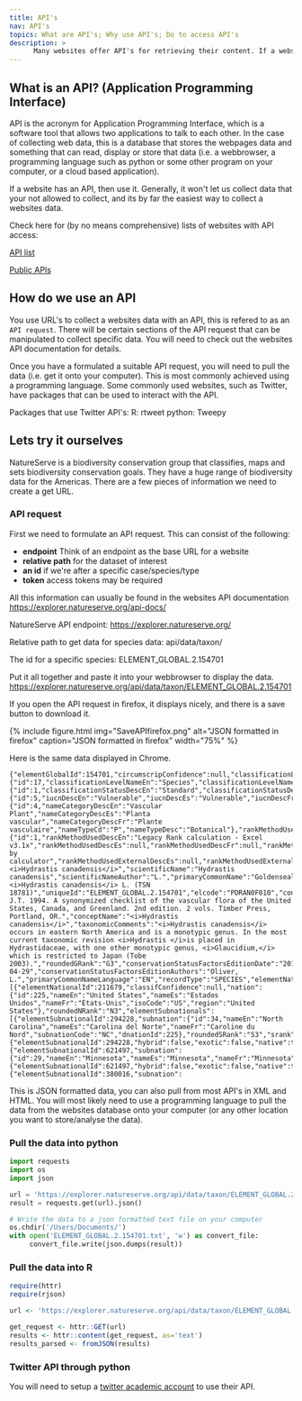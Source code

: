 ```yaml
---
title: API's
nav: API's
topics: What are API's; Why use API's; Do to access API's
description: >
      Many websites offer API's for retrieving their content. If a website has an API, use it.
---
```


## What is an API? (Application Programming Interface)
API is the acronym for Application Programming Interface, which is a software tool that allows two applications to talk to each other. In the case of collecting web data, this is a database that stores the webpages data and something that can read, display or store that data (i.e. a webbrowser, a programming language such as python or some other program on your computer, or a cloud based application).

If a website has an API, then use it. Generally, it won't let us collect data that your not allowed to collect, and its by far the easiest way to collect a websites data.

Check here for (by no means comprehensive) lists of websites with API access:

<a href='https://apilist.fun/' target='_blank'>API list</a>

<a href='https://github.com/public-apis/public-apis' target='_blank'>Public APIs</a>


## How do we use an API

You use URL's to collect a websites data with an API, this is refered to as an `API request`. There will be certain sections of the API request that can be manipulated to collect specific data. You will need to check out the websites API documentation for details.

Once you have a formulated a suitable API request, you will need to pull the data (i.e. get it onto your computer). This is most commonly achieved using a programming language. Some commonly used websites, such as Twitter, have packages that can be used to interact with the API.

Packages that use Twitter API's:
R: rtweet 
python: Tweepy


## Lets try it ourselves
NatureServe is a biodiversity conservation group that classifies, maps and sets biodiversity conservation goals.
They have a huge range of biodiversity data for the Americas. There are a few pieces of information we need to create a get URL.

### API request
First we need to formulate an API request. 
This can consist of the following:
* **endpoint** Think of an endpoint as the base URL for a website
* **relative path** for the dataset of interest 
* **an id** if we're after a specific case/species/type
* **token** access tokens may be required

All this information can usually be found in the websites API documentation
https://explorer.natureserve.org/api-docs/

NatureServe API endpoint:
https://explorer.natureserve.org/

Relative path to get data for species data:
api/data/taxon/

The id for a specific species:
ELEMENT_GLOBAL.2.154701

Put it all together and paste it into your webbrowser to display the data.
https://explorer.natureserve.org/api/data/taxon/ELEMENT_GLOBAL.2.154701

If you open the API request in firefox, it displays nicely, and there is a save button to download it.

{% include figure.html img="SaveAPIfirefox.png" alt="JSON formatted in firefox" caption="JSON formatted in firefox" width="75%" %}

Here is the same data displayed in Chrome.

```
{"elementGlobalId":154701,"circumscripConfidence":null,"classificationLevel":{"id":17,"classificationLevelNameEn":"Species","classificationLevelNameEs":"Especies","classificationLevelNameFr":"Espèce"},"classificationStatus":{"id":1,"classificationStatusDescEn":"Standard","classificationStatusDescEs":"Estándar","classificationStatusDescFr":"Standard"},"iucn":{"id":5,"iucnDescEn":"Vulnerable","iucnDescEs":"Vulnerable","iucnDescFr":"Vulnérable","iucnCode":"VU"},"nameCategory":{"id":4,"nameCategoryDescEn":"Vascular Plant","nameCategoryDescEs":"Planta vascular","nameCategoryDescFr":"Plante vasculaire","nameTypeCd":"P","nameTypeDesc":"Botanical"},"rankMethodUsed":{"id":1,"rankMethodUsedDescEn":"Legacy Rank calculation - Excel v3.1x","rankMethodUsedDescEs":null,"rankMethodUsedDescFr":null,"rankMethodUsedExternalDescEn":"Ranked by calculator","rankMethodUsedExternalDescEs":null,"rankMethodUsedExternalDescFr":null},"formattedScientificName":"<i>Hydrastis canadensis</i>","scientificName":"Hydrastis canadensis","scientificNameAuthor":"L.","primaryCommonName":"Goldenseal","relatedItisNames":"<i>Hydrastis canadensis</i> L. (TSN 18781)","uniqueId":"ELEMENT_GLOBAL.2.154701","elcode":"PDRAN0F010","conceptRefFullCitation":"Kartesz, J.T. 1994. A synonymized checklist of the vascular flora of the United States, Canada, and Greenland. 2nd edition. 2 vols. Timber Press, Portland, OR.","conceptName":"<i>Hydrastis canadensis</i>","taxonomicComments":"<i>Hydrastis canadensis</i> occurs in eastern North America and is a monotypic genus. In the most current taxonomic revision <i>Hydrastis </i>is placed in Hydrastidaceae, with one other monotypic genus, <i>Glaucidium,</i> which is restricted to Japan (Tobe 2003).","roundedGRank":"G3","conservationStatusFactorsEditionDate":"2013-04-29","conservationStatusFactorsEditionAuthors":"Oliver, L.","primaryCommonNameLanguage":"EN","recordType":"SPECIES","elementNationals":[{"elementNationalId":211679,"classifConfidence":null,"nation":{"id":225,"nameEn":"United States","nameEs":"Estados Unidos","nameFr":"États-Unis","isoCode":"US","region":"United States"},"roundedNRank":"N3","elementSubnationals":[{"elementSubnationalId":294228,"subnation":{"id":34,"nameEn":"North Carolina","nameEs":"Carolina del Norte","nameFr":"Caroline du Nord","subnationCode":"NC","dnationId":225},"roundedSRank":"S3","srank":"S3","speciesSubnational":{"elementSubnationalId":294228,"hybrid":false,"exotic":false,"native":true}},{"elementSubnationalId":621497,"subnation":{"id":29,"nameEn":"Minnesota","nameEs":"Minnesota","nameFr":"Minnesota","subnationCode":"MN","dnationId":225},"roundedSRank":"S1","srank":"S1","speciesSubnational":{"elementSubnationalId":621497,"hybrid":false,"exotic":false,"native":true}},{"elementSubnationalId":380016,"subnation":
```

This is JSON formatted data, you can also pull from most API's in XML and HTML. You will most likely need to use a programming language to pull the data from the websites database onto your computer (or any other location you want to store/analyse the data).

### Pull the data into python

```python
import requests
import os
import json

url = 'https://explorer.natureserve.org/api/data/taxon/ELEMENT_GLOBAL.2.154701'
result = requests.get(url).json()

# Write the data to a json formatted text file on your computer
os.chdir('/Users/Documents/')
with open('ELEMENT_GLOBAL.2.154701.txt', 'w') as convert_file: 
     convert_file.write(json.dumps(result))

```

### Pull the data into R
```R
require(httr)
require(rjson)

url <- 'https://explorer.natureserve.org/api/data/taxon/ELEMENT_GLOBAL.2.154701'

get_request <- httr::GET(url)
results <- httr::content(get_request, as='text')
results_parsed <- fromJSON(results)
```

### Twitter API through python
You will need to setup a <a href='https://developer.twitter.com/en/products/twitter-api/academic-research' target='_blank'>twitter academic account</a> to use their API.

